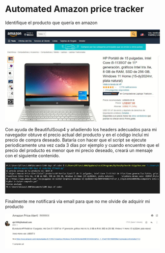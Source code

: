 # Automated Amazon price tracker

Identifique el producto que quería en amazon

![](img/img1.JPG)

Con ayuda de BeautifulSoup4 y añadiendo los headers adecuados para mi navegador obtuve el precio actual del producto y en el código incluí mi precio de compra deseado. Bataría con hacer que el script se ejecute periodicamente una vez cada 3 días por ejemplo y cuando encuentre que el precio del producto es menor que mi precio deseado, creará un mensaje con el siguiente contenido.

![](img/img2.JPG)

Finalmente me notificará via email para que no me olvide de adquirir mi producto

![](img/img3.JPG)